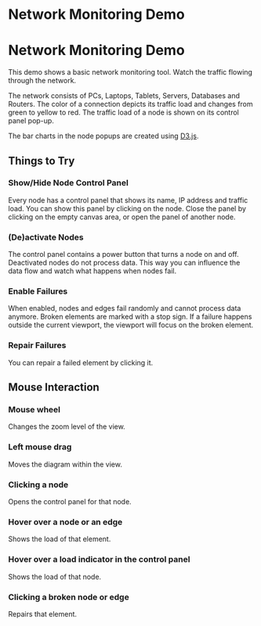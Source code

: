 <!--
 //////////////////////////////////////////////////////////////////////////////
 // @license
 // This file is part of yFiles for HTML 2.6.0.4.
 // Use is subject to license terms.
 //
 // Copyright (c) 2000-2024 by yWorks GmbH, Vor dem Kreuzberg 28,
 // 72070 Tuebingen, Germany. All rights reserved.
 //
 //////////////////////////////////////////////////////////////////////////////
-->
# Network Monitoring Demo

# Network Monitoring Demo

This demo shows a basic network monitoring tool. Watch the traffic flowing through the network.

The network consists of PCs, Laptops, Tablets, Servers, Databases and Routers. The color of a connection depicts its traffic load and changes from green to yellow to red. The traffic load of a node is shown on its control panel pop-up.

The bar charts in the node popups are created using [D3.js](https://d3js.org/).

## Things to Try

### Show/Hide Node Control Panel

Every node has a control panel that shows its name, IP address and traffic load. You can show this panel by clicking on the node. Close the panel by clicking on the empty canvas area, or open the panel of another node.

### (De)activate Nodes

The control panel contains a power button that turns a node on and off. Deactivated nodes do not process data. This way you can influence the data flow and watch what happens when nodes fail.

### Enable Failures

When enabled, nodes and edges fail randomly and cannot process data anymore. Broken elements are marked with a stop sign. If a failure happens outside the current viewport, the viewport will focus on the broken element.

### Repair Failures

You can repair a failed element by clicking it.

## Mouse Interaction

### Mouse wheel

Changes the zoom level of the view.

### Left mouse drag

Moves the diagram within the view.

### Clicking a node

Opens the control panel for that node.

### Hover over a node or an edge

Shows the load of that element.

### Hover over a load indicator in the control panel

Shows the load of that node.

### Clicking a broken node or edge

Repairs that element.
